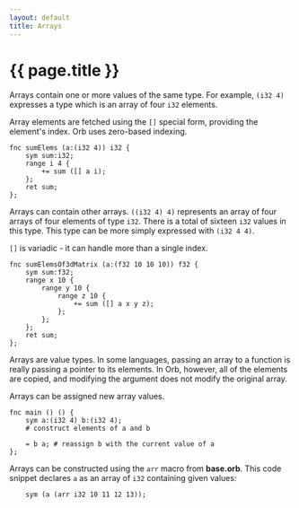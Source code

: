 ```yaml
---
layout: default
title: Arrays
---
```

# {{ page.title }}

Arrays contain one or more values of the same type. For example, `(i32 4)` expresses a type which is an array of four `i32` elements.

Array elements are fetched using the `[]` special form, providing the element's index. Orb uses zero-based indexing.

```
fnc sumElems (a:(i32 4)) i32 {
    sym sum:i32;
    range i 4 {
        += sum ([] a i);
    };
    ret sum;
};
```

Arrays can contain other arrays. `((i32 4) 4)` represents an array of four arrays of four elements of type `i32`. There is a total of sixteen `i32` values in this type. This type can be more simply expressed with `(i32 4 4)`.

`[]` is variadic - it can handle more than a single index.

```
fnc sumElemsOf3dMatrix (a:(f32 10 10 10)) f32 {
    sym sum:f32;
    range x 10 {
        range y 10 {
            range z 10 {
                += sum ([] a x y z);
            };
        };
    };
    ret sum;
};
```

Arrays are value types. In some languages, passing an array to a function is really passing a pointer to its elements. In Orb, however, all of the elements are copied, and modifying the argument does not modify the original array.

Arrays can be assigned new array values.

```
fnc main () () {
    sym a:(i32 4) b:(i32 4);
    # construct elements of a and b

    = b a; # reassign b with the current value of a
};
```

Arrays can be constructed using the `arr` macro from **base.orb**. This code snippet declares `a` as an array of `i32` containing given values:

```
    sym (a (arr i32 10 11 12 13));
```